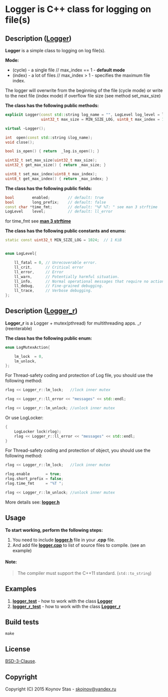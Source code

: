 # Logger is C++ class for logging on file(s)


## Description (**[Logger](./logger.h)**)

**Logger** is a simple class to logging on log file(s).


**Mode:**
* (cycle) - a single file  // max_index == 1 - **default mode**
* (index) - a lot of files // max_index > 1  - specifies the maximum file index.

The logger will overwrite from the beginning of the file (cycle mode) or write to the next file (index mode) if overflow file size (see method set_max_size)


**The class has the following public methods:**
```C++
explicit Logger(const std::string log_name = "", LogLevel log_level = ll_error,
                uint32_t max_size = MIN_SIZE_LOG, uint8_t max_index = 1);

virtual ~Logger();

int  open(const std::string &log_name);
void close();

bool is_open() { return  _log.is_open(); }

uint32_t set_max_size(uint32_t max_size);
uint32_t get_max_size() { return _max_size; }

uint8_t set_max_index(uint8_t max_index);
uint8_t get_max_index() { return _max_index; }
```


**The class has the following public fields:**
```C++
bool        enabled;        // default: true
bool        long_prefix;    // default: false
const char *time_fmt;       // default: "%F %T: " see man 3 strftime
LogLevel    level;          // default: ll_error
```

for time_fmt see **[man 3 strftime](http://man7.org/linux/man-pages/man3/strftime.3.html)**

**The class has the following public constants and enums:**
```C++
static const uint32_t MIN_SIZE_LOG = 1024;  // 1 KiB


enum LogLevel{

    ll_fatal = 0, // Unrecoverable error.
    ll_crit,      // Critical error
    ll_error,     // Error
    ll_warn,      // Potentially harmful situation.
    ll_info,      // Normal operational messages that require no action
    ll_debug,     // Fine-grained debugging.
    ll_trace,     // Verbose debugging.
};
```

## Description (**[Logger_r](./logger.h)**)

**Logger_r** is a Logger + mutex(pthread) for multithreading apps. _r (reenterable)

**The class has the following public enum:**
```C++
enum LogMutexAction{

    lm_lock  = 0,
    lm_unlock,
};
```


For Thread-safety coding and protection of Log file, you should use the following method:
```C++
rlog << Logger_r::lm_lock;   //lock inner mutex

rlog << Logger_r::ll_error << "messages" << std::endl;

rlog << Logger_r::lm_unlock; //unlock inner mutex
```

Or use LogLocker:
```C++
{
    LogLocker lock(rlog);
    rlog << Logger_r::ll_error << "messages" << std::endl;
}
```



For Thread-safety coding and protection of object, you should use the following method:
```C++
rlog << Logger_r::lm_lock;   //lock inner mutex

rlog.enable       = true;
rlog.short_prefix = false;
rlog.time_fmt     = "%T ";

rlog << Logger_r::lm_unlock; //unlock inner mutex
```


More details see: **[logger.h](./logger.h)**



## Usage
**To start working, perform the following steps:**

1. You need to include **[logger.h](./logger.h)** file in your **.cpp** file.
2. And add file **[logger.cpp](./logger.cpp)** to list of source files to compile. (see an example)

#### Note:
> The compiler must support the C++11 standard. (`std::to_string`)




## Examples

1. **[logger_test](./test/logger_test.cpp)** - how to work with the class **[Logger](./logger.h)**
2.  **[logger_r_test](./test/logger_r_test.cpp)** - how to work with the class **[Logger_r](./logger.h)**



## Build tests

```console
make
```


## License

[BSD-3-Clause](./LICENSE).



## Copyright
Copyright (C) 2015 Koynov Stas - skojnov@yandex.ru
